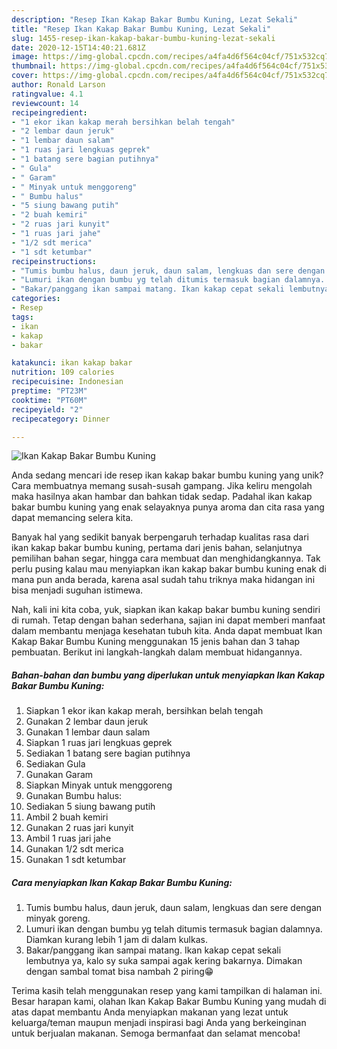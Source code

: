```yaml
---
description: "Resep Ikan Kakap Bakar Bumbu Kuning, Lezat Sekali"
title: "Resep Ikan Kakap Bakar Bumbu Kuning, Lezat Sekali"
slug: 1455-resep-ikan-kakap-bakar-bumbu-kuning-lezat-sekali
date: 2020-12-15T14:40:21.681Z
image: https://img-global.cpcdn.com/recipes/a4fa4d6f564c04cf/751x532cq70/ikan-kakap-bakar-bumbu-kuning-foto-resep-utama.jpg
thumbnail: https://img-global.cpcdn.com/recipes/a4fa4d6f564c04cf/751x532cq70/ikan-kakap-bakar-bumbu-kuning-foto-resep-utama.jpg
cover: https://img-global.cpcdn.com/recipes/a4fa4d6f564c04cf/751x532cq70/ikan-kakap-bakar-bumbu-kuning-foto-resep-utama.jpg
author: Ronald Larson
ratingvalue: 4.1
reviewcount: 14
recipeingredient:
- "1 ekor ikan kakap merah bersihkan belah tengah"
- "2 lembar daun jeruk"
- "1 lembar daun salam"
- "1 ruas jari lengkuas geprek"
- "1 batang sere bagian putihnya"
- " Gula"
- " Garam"
- " Minyak untuk menggoreng"
- " Bumbu halus"
- "5 siung bawang putih"
- "2 buah kemiri"
- "2 ruas jari kunyit"
- "1 ruas jari jahe"
- "1/2 sdt merica"
- "1 sdt ketumbar"
recipeinstructions:
- "Tumis bumbu halus, daun jeruk, daun salam, lengkuas dan sere dengan minyak goreng."
- "Lumuri ikan dengan bumbu yg telah ditumis termasuk bagian dalamnya. Diamkan kurang lebih 1 jam di dalam kulkas."
- "Bakar/panggang ikan sampai matang. Ikan kakap cepat sekali lembutnya ya, kalo sy suka sampai agak kering bakarnya. Dimakan dengan sambal tomat bisa nambah 2 piring😁"
categories:
- Resep
tags:
- ikan
- kakap
- bakar

katakunci: ikan kakap bakar 
nutrition: 109 calories
recipecuisine: Indonesian
preptime: "PT23M"
cooktime: "PT60M"
recipeyield: "2"
recipecategory: Dinner

---
```



![Ikan Kakap Bakar Bumbu Kuning](https://img-global.cpcdn.com/recipes/a4fa4d6f564c04cf/751x532cq70/ikan-kakap-bakar-bumbu-kuning-foto-resep-utama.jpg)

Anda sedang mencari ide resep ikan kakap bakar bumbu kuning yang unik? Cara membuatnya memang susah-susah gampang. Jika keliru mengolah maka hasilnya akan hambar dan bahkan tidak sedap. Padahal ikan kakap bakar bumbu kuning yang enak selayaknya punya aroma dan cita rasa yang dapat memancing selera kita.

Banyak hal yang sedikit banyak berpengaruh terhadap kualitas rasa dari ikan kakap bakar bumbu kuning, pertama dari jenis bahan, selanjutnya pemilihan bahan segar, hingga cara membuat dan menghidangkannya. Tak perlu pusing kalau mau menyiapkan ikan kakap bakar bumbu kuning enak di mana pun anda berada, karena asal sudah tahu triknya maka hidangan ini bisa menjadi suguhan istimewa.




Nah, kali ini kita coba, yuk, siapkan ikan kakap bakar bumbu kuning sendiri di rumah. Tetap dengan bahan sederhana, sajian ini dapat memberi manfaat dalam membantu menjaga kesehatan tubuh kita. Anda dapat membuat Ikan Kakap Bakar Bumbu Kuning menggunakan 15 jenis bahan dan 3 tahap pembuatan. Berikut ini langkah-langkah dalam membuat hidangannya.

<!--inarticleads1-->

##### Bahan-bahan dan bumbu yang diperlukan untuk menyiapkan Ikan Kakap Bakar Bumbu Kuning:

1. Siapkan 1 ekor ikan kakap merah, bersihkan belah tengah
1. Gunakan 2 lembar daun jeruk
1. Gunakan 1 lembar daun salam
1. Siapkan 1 ruas jari lengkuas geprek
1. Sediakan 1 batang sere bagian putihnya
1. Sediakan  Gula
1. Gunakan  Garam
1. Siapkan  Minyak untuk menggoreng
1. Gunakan  Bumbu halus:
1. Sediakan 5 siung bawang putih
1. Ambil 2 buah kemiri
1. Gunakan 2 ruas jari kunyit
1. Ambil 1 ruas jari jahe
1. Gunakan 1/2 sdt merica
1. Gunakan 1 sdt ketumbar




<!--inarticleads2-->

##### Cara menyiapkan Ikan Kakap Bakar Bumbu Kuning:

1. Tumis bumbu halus, daun jeruk, daun salam, lengkuas dan sere dengan minyak goreng.
1. Lumuri ikan dengan bumbu yg telah ditumis termasuk bagian dalamnya. Diamkan kurang lebih 1 jam di dalam kulkas.
1. Bakar/panggang ikan sampai matang. Ikan kakap cepat sekali lembutnya ya, kalo sy suka sampai agak kering bakarnya. Dimakan dengan sambal tomat bisa nambah 2 piring😁




Terima kasih telah menggunakan resep yang kami tampilkan di halaman ini. Besar harapan kami, olahan Ikan Kakap Bakar Bumbu Kuning yang mudah di atas dapat membantu Anda menyiapkan makanan yang lezat untuk keluarga/teman maupun menjadi inspirasi bagi Anda yang berkeinginan untuk berjualan makanan. Semoga bermanfaat dan selamat mencoba!
